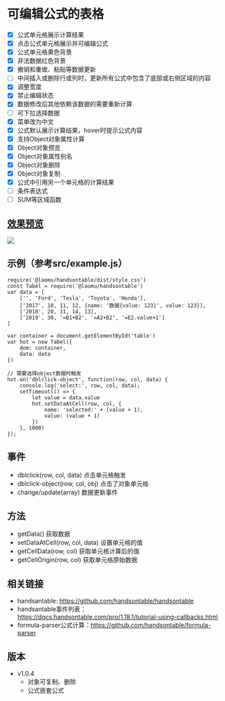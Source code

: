 # 可编辑公式的表格
* [x] 公式单元格展示计算结果
* [x] 点击公式单元格展示并可编辑公式
* [x] 公式单元格黄色背景
* [x] 非法数据红色背景
* [x] 撤销和重做、粘贴等数据更新
* [ ] 中间插入或删除行或列时，更新所有公式中包含了底部或右侧区域的内容
* [x] 调整宽度
* [x] 禁止编辑状态
* [x] 数据修改后其他依赖该数据的需要重新计算
* [ ] 可下拉选择数据
* [x] 菜单改为中文
* [x] 公式默认展示计算结果，hover时提示公式内容
* [x] 支持Object对象属性计算
* [x] Object对象预览
* [x] Object对象属性别名
* [x] Object对象删除
* [x] Object对象复制
* [x] 公式中引用另一个单元格的计算结果
* [ ] 条件表达式
* [ ] SUM等区域函数

## [效果预览](https://laomu1988.github.io/handsontable/)
<a href="https://laomu1988.github.io/handsontable/" target="_blank"><img src="https://raw.githubusercontent.com/laomu1988/handsontable/master/doc/preview.png"></a>

## 示例（参考src/example.js）
```
require('@laomu/handsontable/dist/style.css')
const Tabel = require('@laomu/handsontable')
var data = [
    ['', 'Ford', 'Tesla', 'Toyota', 'Honda'],
    ['2017', 10, 11, 12, {name: '数据{value: 123}', value: 123}],
    ['2018', 20, 11, 14, 13],
    ['2019', 30, '=B1+B2', '=A2+B2', '=E2.value+1']
]

var container = document.getElementById('table')
var hot = new Tabel({
    dom: container,
    data: data
})

// 需要选择object数据时触发
hot.on('dblclick-object', function(row, col, data) {
    console.log('select:', row, col, data);
    setTimeout(() => {
        let value = data.value
        hot.setDataAtCell(row, col, {
            name: 'selected:' + (value + 1),
            value: (value + 1)
        })
    }, 1000)
});
```

## 事件
* dblclick(row, col, data) 点击单元格触发
* dblclick-object(row, col, obj) 点击了对象单元格
* change/update(array) 数据更新事件

## 方法
* getData() 获取数据
* setDataAtCell(row, col, data) 设置单元格的值
* getCellData(row, col) 获取单元格计算后的值
* getCellOrigin(row, col) 获取单元格原始数据

## 相关链接
* handsantable: https://github.com/handsontable/handsontable
* handsantable事件列表：https://docs.handsontable.com/pro/1.18.1/tutorial-using-callbacks.html
* formula-parser公式计算：https://github.com/handsontable/formula-parser

## 版本
* v1.0.4
    - 对象可复制、删除
    - 公式嵌套公式